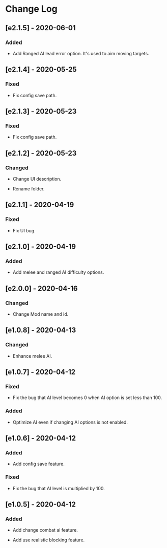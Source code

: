 # Change Log

## [e2.1.5] - 2020-06-01
### Added
- Add Ranged AI lead error option. It's used to aim moving targets.

## [e2.1.4] - 2020-05-25
### Fixed
- Fix config save path.

## [e2.1.3] - 2020-05-23
### Fixed
- Fix config save path.

## [e2.1.2] - 2020-05-23
### Changed
- Change UI description.

- Rename folder.

## [e2.1.1] - 2020-04-19
### Fixed
- Fix UI bug.

## [e2.1.0] - 2020-04-19
### Added
- Add melee and ranged AI difficulty options.

## [e2.0.0] - 2020-04-16
### Changed
- Change Mod name and id.

## [e1.0.8] - 2020-04-13
### Changed
- Enhance melee AI.

## [e1.0.7] - 2020-04-12
### Fixed
- Fix the bug that AI level becomes 0 when AI option is set less than 100.

### Added
- Optimize AI even if changing AI options is not enabled.
  
## [e1.0.6] - 2020-04-12
### Added
- Add config save feature.

### Fixed
- Fix the bug that AI level is multiplied by 100.

## [e1.0.5] - 2020-04-12
### Added
- Add change combat ai feature.

- Add use realistic blocking feature.

